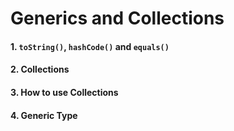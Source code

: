 # Generics and Collections

#### 1. ```toString()```, ```hashCode()``` and ```equals()```


#### 2. Collections


#### 3. How to use Collections


#### 4. Generic Type
